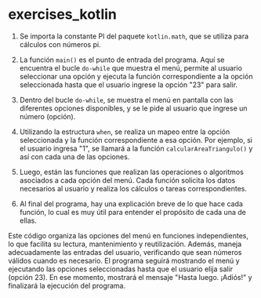 # exercises_kotlin
1. Se importa la constante PI del paquete `kotlin.math`, que se utiliza para cálculos con números pi.   

2. La función `main()` es el punto de entrada del programa. Aquí se encuentra el bucle `do-while` que muestra el menú, permite al usuario seleccionar una opción y ejecuta la función correspondiente a la opción seleccionada hasta que el usuario ingrese la opción "23" para salir. 

3. Dentro del bucle `do-while`, se muestra el menú en pantalla con las diferentes opciones disponibles, y se le pide al usuario que ingrese un número (opción). 

4. Utilizando la estructura `when`, se realiza un mapeo entre la opción seleccionada y la función correspondiente a esa opción. Por ejemplo, si el usuario ingresa "1", se llamará a la función `calcularAreaTriangulo()` y así con cada una de las opciones. 

5. Luego, están las funciones que realizan las operaciones o algoritmos asociados a cada opción del menú. Cada función solicita los datos necesarios al usuario y realiza los cálculos o tareas correspondientes. 

6. Al final del programa, hay una explicación breve de lo que hace cada función, lo cual es muy útil para entender el propósito de cada una de ellas. 

Este código organiza las opciones del menú en funciones independientes, lo que facilita su lectura, mantenimiento y reutilización. Además, maneja adecuadamente las entradas del usuario, verificando que sean números válidos cuando es necesario. El programa seguirá mostrando el menú y ejecutando las opciones seleccionadas hasta que el usuario elija salir (opción 23). En ese momento, mostrará el mensaje "Hasta luego. ¡Adiós!" y finalizará la ejecución del programa. 
